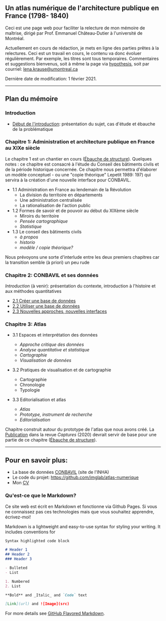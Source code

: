## Un atlas numérique de l'architecture publique en France (1798- 1840)

Ceci est une page web pour faciliter la relecture de mon mémoire de maîtrise, dirigé par Prof. Emmanuel Château-Dutier à l'université de Montréal.

Actuellement en cours de rédaction, je mets en ligne des parties prêtes à la relectures. Ceci est un travail en cours, le contenu va donc évoluer régulièrement. Par exemple, les titres sont tous temporaires. Commentaires et suggestions bienvenus, soit à même la page via [hypothesis](https://web.hypothes.is/#features), soit par courriel: lena.krause@umontreal.ca

Dernière date de modification: 1 février 2021.

___



## Plan du mémoire



### Introduction

-  [Début de l'introduction](./Redaction/Introduction_public.md): présentation du sujet, cas d'étude et ébauche de la problématique



### Chapitre 1: Administration et architecture publique en France au XIXe siècle

Le chapitre 1 est un chantier en cours ([Ébauche de structure](.Redaction/Chapitre1_structure.md)). Quelques notes : ce chapitre est consacré à l'étude du Conseil des bâtiments civils et de la période historique concernée. Ce chapitre nous permettra d'élaborer un modèle conceptuel - ou une "copie théorique" Lepetit 1989: 197) qui servira à la création d'une nouvelle interface pour CONBAVIL. 

- 1.1 Administration en France au lendemain de la Révolution
  - La division du territoire en départements
  - Une administration centralisée
  - La rationalisation de l'action public
- 1.2 Formes de savoir et de pouvoir au début du XIXème siècle 
  - Miroirs du territoire
  - *Pensée cartographique*
  - *Statistique*
- 1.3 Le conseil des bâtiments civils
  - *à propos*
  - *historio* 
  - *modèle / copie théorique?* 

Nous prévoyons une sorte d'interlude entre les deux premiers chapitres car la transition semble (à priori) un peu rude



### Chapitre 2: CONBAVIL et ses données

*Introduction* (à venir): présentation du contexte, introduction à l'histoire et aux méthodes quantitatives

- [2.1 Créer une base de données](./Redaction/Chapitre2-p1.md)
- [2.2 Utiliser une base de données](./Redaction/Chapitre2-p2.md)
- [2.3 Nouvelles approches, nouvelles interfaces](./Redaction/Chapitre2-p3.md)



### Chapitre 3: Atlas

- 3.1 Espaces et interprétation des données 

  - *Approche critique des données*
  - *Analyse quantitative et statistique* 
  - *Cartographie*
  - *Visualisation de données*

- 3.2 Pratiques de visualisation et de cartographie

  - Cartographie
  - Chronologie
  - Typologie

- 3.3 Editorialisation et atlas

  - *Atlas*
  - *Prototype, instrument de recherche*
  - *Editorialisation*

  

Chapitre construit autour du prototype de l'atlas que nous avons créé. La [Publication](http://revuecaptures.org/article-dune-publication/constellations-de-donn%C3%A9es-historiques) dans la revue *Captures* (2020) devrait servir de base pour une partie de ce chapitre ([Ébauche de structure](.Redaction/Chapitre3_structure.md)).

___

## Pour en savoir plus:

- La base de données [CONBAVIL](https://www.inha.fr/fr/ressources/outils-documentaires/conseil-des-batiments-civils-conbavil.html) (site de l'INHA)
- Le code du projet: https://github.com/imglab/atlas-numerique
- Mon [CV](lenamk.site)



### Qu'est-ce que le Markdown? 

Ce site web est écrit en Markdown et fonctionne via Github Pages. Si vous ne connaissez pas ces technologies mais que vous souhaitez apprendre, écrivez-moi!

Markdown is a lightweight and easy-to-use syntax for styling your writing. It includes conventions for

```markdown
Syntax highlighted code block

# Header 1
## Header 2
### Header 3

- Bulleted
- List

1. Numbered
2. List

**Bold** and _Italic_ and `Code` text

[Link](url) and ![Image](src)
```

For more details see [GitHub Flavored Markdown](https://guides.github.com/features/mastering-markdown/).
